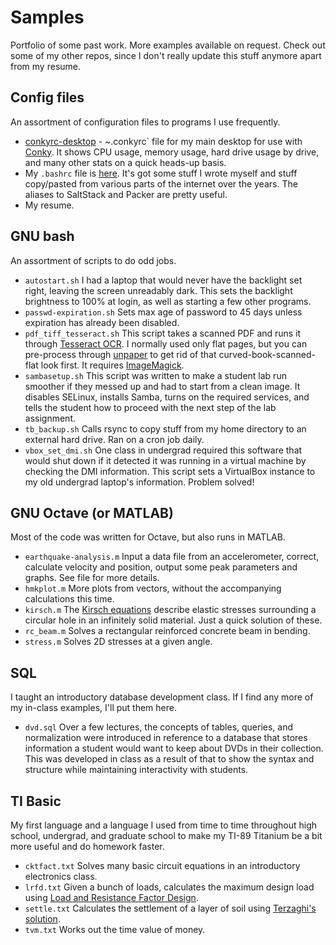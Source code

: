 # Samples
Portfolio of some past work.  More examples available on request.  Check out some of my other repos, since I don't really update this stuff anymore apart from my resume.

## Config files
An assortment of configuration files to programs I use frequently.
* [conkyrc-desktop](https://github.com/natalie-/home-configs/blob/master/users/natalie/.conkyrc) - ~.conkyrc` file for my main desktop for use with [Conky](http://conky.sourceforge.net/).  It shows CPU usage, memory usage, hard drive usage by drive, and many other stats on a quick heads-up basis.
* My `.bashrc` file is [here](https://github.com/natalie-/home-configs/blob/master/users/natalie/.bashrc).  It's got some stuff I wrote myself and stuff copy/pasted from various parts of the internet over the years.  The aliases to SaltStack and Packer are pretty useful.
* My resume.


## GNU bash
An assortment of scripts to do odd jobs.
* `autostart.sh`  I had a laptop that would never have the backlight set right, leaving the screen unreadably dark. This sets the backlight brightness to 100% at login, as well as starting a few other programs.
* `passwd-expiration.sh`  Sets max age of password to 45 days unless expiration has already been disabled.
* `pdf_tiff_tesseract.sh`  This script takes a scanned PDF and runs it through [Tesseract OCR](https://code.google.com/p/tesseract-ocr/ "Tesseract OCR").  I normally used only flat pages, but you can pre-process through [unpaper](https://www.flameeyes.eu/projects/unpaper "unpaper") to get rid of that curved-book-scanned-flat look first.  It requires [ImageMagick](http://www.imagemagick.org/ "ImageMagick").
* `sambasetup.sh`  This script was written to make a student lab run smoother if they messed up and had to start from a clean image.  It disables SELinux, installs Samba, turns on the required services, and tells the student how to proceed with the next step of the lab assignment.
* `tb_backup.sh`  Calls rsync to copy stuff from my home directory to an external hard drive.  Ran on a cron job daily.
* `vbox_set_dmi.sh`  One class in undergrad required this software that would shut down if it detected it was running in a virtual machine by checking the DMI information.  This script sets a VirtualBox instance to my old undergrad laptop's information.  Problem solved!


## GNU Octave (or MATLAB)
Most of the code was written for Octave, but also runs in MATLAB.
* `earthquake-analysis.m`  Input a data file from an accelerometer, correct, calculate velocity and position, output some peak parameters and graphs.  See file for more details.
* `hmkplot.m`  More plots from vectors, without the accompanying calculations this time.
* `kirsch.m`  The [Kirsch equations](https://en.wikipedia.org/wiki/Kirsch_equations "Wikipedia") describe elastic stresses surrounding a circular hole in an infinitely solid material.  Just a quick solution of these.
* `rc_beam.m`  Solves a rectangular reinforced concrete beam in bending.
* `stress.m`  Solves 2D stresses at a given angle.


## SQL
I taught an introductory database development class.  If I find any more of my in-class examples, I'll put them here.
* `dvd.sql`  Over a few lectures, the concepts of tables, queries, and normalization were introduced in reference to a database that stores information a student would want to keep about DVDs in their collection.  This was developed in class as a result of that to show the syntax and structure while maintaining interactivity with students.


## TI Basic
My first language and a language I used from time to time throughout high school, undergrad, and graduate school to make my TI-89 Titanium be a bit more useful and do homework faster.
* `cktfact.txt`  Solves many basic circuit equations in an introductory electronics class.
* `lrfd.txt`  Given a bunch of loads, calculates the maximum design load using [Load and Resistance Factor Design](https://en.wikipedia.org/wiki/Limit_state_design "Wikipedia").
* `settle.txt`  Calculates the settlement of a layer of soil using [Terzaghi's solution](https://en.wikipedia.org/wiki/Consolidation_%28soil%29 "Wikipedia").
* `tvm.txt`  Works out the time value of money.
